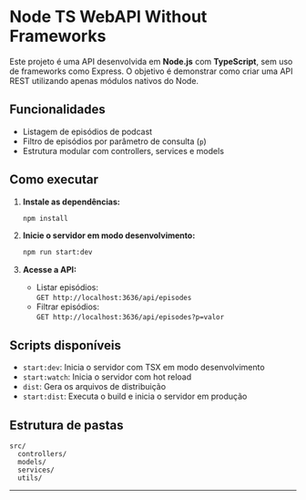# Node TS WebAPI Without Frameworks

Este projeto é uma API desenvolvida em **Node.js** com **TypeScript**, sem uso de frameworks como Express. O objetivo é demonstrar como criar uma API REST utilizando apenas módulos nativos do Node.

## Funcionalidades

- Listagem de episódios de podcast
- Filtro de episódios por parâmetro de consulta (`p`)
- Estrutura modular com controllers, services e models

## Como executar

1. **Instale as dependências:**
   ```bash
   npm install
   ```

2. **Inicie o servidor em modo desenvolvimento:**
   ```bash
   npm run start:dev
   ```

3. **Acesse a API:**
   - Listar episódios:  
     `GET http://localhost:3636/api/episodes`
   - Filtrar episódios:  
     `GET http://localhost:3636/api/episodes?p=valor`

## Scripts disponíveis

- `start:dev`: Inicia o servidor com TSX em modo desenvolvimento
- `start:watch`: Inicia o servidor com hot reload
- `dist`: Gera os arquivos de distribuição
- `start:dist`: Executa o build e inicia o servidor em produção

## Estrutura de pastas

```
src/
  controllers/
  models/
  services/
  utils/
```

---
